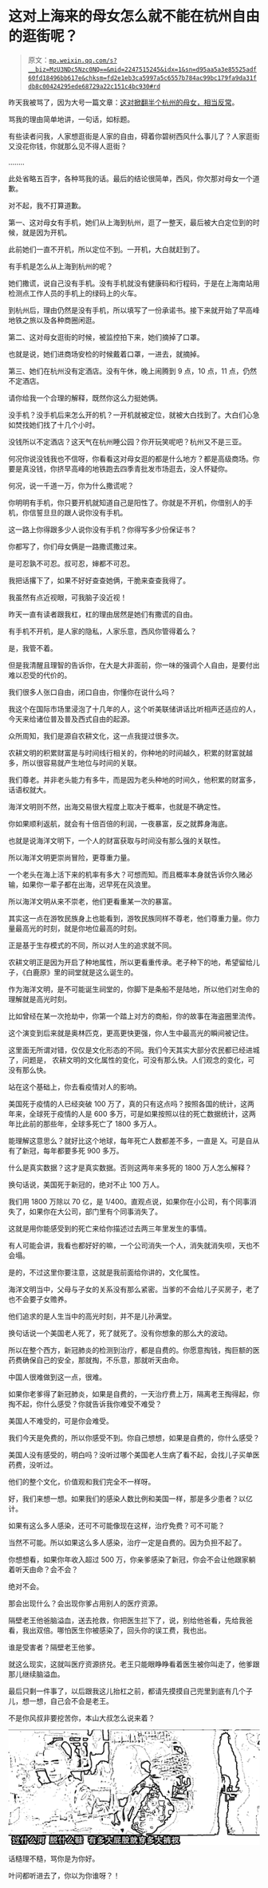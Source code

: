 # 这对上海来的母女怎么就不能在杭州自由的逛街呢？

> 原文：[`mp.weixin.qq.com/s?__biz=MzU3NDc5Nzc0NQ==&mid=2247515245&idx=1&sn=d95aa5a3e85525adf60fd18496bb617e&chksm=fd2e1eb3ca5997a5c6557b784ac99bc179fa9da31fdb8c00424295ede68729a22c151c4bc930#rd`](http://mp.weixin.qq.com/s?__biz=MzU3NDc5Nzc0NQ==&mid=2247515245&idx=1&sn=d95aa5a3e85525adf60fd18496bb617e&chksm=fd2e1eb3ca5997a5c6557b784ac99bc179fa9da31fdb8c00424295ede68729a22c151c4bc930#rd)

昨天我被骂了，因为大号一篇文章：[这对掀翻半个杭州的母女，相当反常](http://mp.weixin.qq.com/s?__biz=MzU0MjYwNDU2Mw==&mid=2247504805&idx=2&sn=87a83f90ead2223382ceefa4ed5c8a58&chksm=fb1abfd9cc6d36cf98b71be571cbbfcc00453edbb8cdf675aa1ec5c883b2d5dccbf7845780db&scene=21#wechat_redirect)。 

骂我的理由简单地讲，一句话，如标题。 

有些读者问我，人家想逛街是人家的自由，碍着你碧树西风什么事儿了？人家逛街又没花你钱，你就那么见不得人逛街？ 

........

此处省略五百字，各种骂我的话。最后的结论很简单，西风，你欠那对母女一个道歉。

对不起，我不打算道歉。 

第一、这对母女有手机，她们从上海到杭州，逛了一整天，最后被大白定位到的时候，就是因为开机。 

此前她们一直不开机，所以定位不到。一开机，大白就赶到了。

有手机是怎么从上海到杭州的呢？ 

她们撒谎，说自己没有手机。没有手机就没有健康码和行程码，于是在上海南站用检测点工作人员的手机上的绿码上的火车。

到杭州后，理由仍然是没有手机，所以填写了一份承诺书。接下来就开始了早高峰地铁之旅以及各种商圈闲逛。 

第二、这对母女逛街的时候，被监控拍下来，她们摘掉了口罩。 

也就是说，她们进商场安检的时候戴着口罩，一进去，就摘掉。

第三、她们在杭州没有定酒店。没有午休，晚上闹腾到 9 点，10 点，11 点，仍然不定酒店。

请你给我一个合理的解释，既然你这么力挺她俩。 

没手机？没手机后来怎么开的机？一开机就被定位，就被大白找到了。大白们心急如焚找她们找了十几个小时。 

没钱所以不定酒店？这天气在杭州睡公园？你开玩笑呢吧？杭州又不是三亚。 

何况你说没钱我也不信呀，你看看这对母女逛的都是什么地方？都是高级商场。你要是真没钱，你挤早高峰的地铁跑去四季青批发市场逛去，没人怀疑你。

何况，说一千道一万，你为什么撒谎呢？ 

你明明有手机，你只要开机就知道自己是阳性了。你就是不开机，你借别人的手机，你信誓旦旦的跟人说你没有手机。 

这一路上你得跟多少人说你没有手机？你得写多少份保证书？ 

你都写了，你们母女俩是一路撒谎撒过来。

是可忍孰不可忍。叔可忍，婶都不可忍。

我把话撂下了，如果不好好查查她俩，干脆来查查我得了。

我虽然有点近视眼，可我脑子没近视！ 

昨天一直有读者跟我杠，杠的理由居然是她们有撒谎的自由。 

有手机不开机，是人家的隐私，人家乐意，西风你管得着么？ 

是，我管不着。

但是我清醒且理智的告诉你，在大是大非面前，你一味的强调个人自由，是要付出难以忍受的代价的。 

我们很多人张口自由，闭口自由，你懂你在说什么吗？ 

我这个在国际市场里浸泡了十几年的人，这个听美联储讲话比听相声还适应的人，今天来给诸位普及普及西式自由的起源。 

众所周知，我们是源自农耕文化，这一点我提过很多次。 

农耕文明的积累财富是与时间线行相关的，你种地的时间越久，积累的财富就越多，所以很容易就产生地位与时间的关联。

我们尊老。并非老头能力有多牛，而是因为老头种地的时间久，他积累的财富多，话语权就大。

海洋文明则不然，出海交易很大程度上取决于概率，也就是不确定性。

你如果顺利返航，就会有十倍百倍的利润，一夜暴富，反之就葬身海底。

也就是说海洋文明下，一个人的财富获取与时间没有那么强的关联性。 

所以海洋文明更崇尚冒险，更尊重力量。

一个老头在海上活下来的机率有多大？可想而知。而且概率本身就告诉你久赌必输，如果你一辈子都在出海，迟早死在风浪里。

所以海洋文明从来不崇老，他们更看重某一次的暴富。 

其实这一点在游牧民族身上也能看到，游牧民族同样不尊老，他们尊重力量。你力量最高光的时刻，就是你地位最高的时刻。 

正是基于生存模式的不同，所以对人生的追求就不同。

农耕文明正是因为开启了种地属性，所以更看重传承。老子种下的地，希望留给儿子，《白鹿原》里的祠堂就是这么诞生的。 

作为海洋文明，是不可能诞生祠堂的，你脚下是条船不是陆地，所以他们对生命的理解就是高光时刻。

比如曾经在某一次抢劫中，你第一个踏上对方的商船，你的故事在海盗圈里流传。

这个演变到后来就是奥林匹克，更高更快更强，你人生中最高光的瞬间被记住。

这里面无所谓对错，仅仅是文化形态的不同。我们今天其实大部分农民都已经进城了，问题是， 农耕文明的文化属性的变化，可没有那么快。人们观念的变化，可没有那么快。

站在这个基础上，你去看疫情对人的影响。

美国死于疫情的人已经突破 100 万了，真的只有这点吗？按照各国的统计，这两年来，全球死于疫情的人是 600 多万，可是如果按照以往的死亡数据统计，这两年比此前的那些年，全球多死亡了 1800 多万人。 

能理解这意思么？就好比这个地球，每年死亡人数都差不多，一直是 X。可是自从有了新冠，每年都要多死 900 多万。 

什么是真实数据？这才是真实数据。否则这两年来多死的 1800 万人怎么解释？

换句话说，美国死于新冠的，绝对不止 100 万人。 

我们用 1800 万除以 70 亿，是 1/400。直观点说，如果你在小公司，有个同事消失了，如果你在大公司，部门里有个同事消失了。

这就是用你能感受到的死亡来给你描述过去两三年里发生的事情。

有人可能会讲，我看也都好好的嘛，一个公司消失一个人，消失就消失呗，天也不会塌。 

是的，不过这里你要注意，这就是我前面给你讲的，文化属性。

海洋文明当中，父母与子女的关系没有那么紧密。当爹的不会给儿子买房子，老了也不会要子女赡养。 

他们追求的是人生当中的高光时刻，并不是儿孙满堂。 

换句话说一个美国老人死了，死了就死了。没有你想象的那么大的波动。 

所以在整个西方，新冠肺炎的检测到治疗，都是自费的。你愿意掏钱，掏巨额的医药费确保自己的安全，那就掏，不乐意，那就听天由命。 

中国人很难做到这一点，很难。 

如果你老爹得了新冠肺炎，如果是自费的，一天治疗费上万，隔离老王掏得起，你掏不起，你什么感受？你就告诉我你难受不难受？ 

美国人不难受的，可是你会难受。

我们今天是免费的，所以你感受不到。你自己想想，如果是自费的，你什么感受？ 

美国人没有感受的，明白吗？没听过哪个美国老人生病了看不起，会找儿子买单医药费，没听过。 

他们的整个文化，价值观和我们完全不一样呀。

好，我们来想一想。如果我们的感染人数比例和美国一样，那是多少患者？以亿计。 

如果有这么多人感染，还可不可能像现在这样，治疗免费？可不可能？ 

当然不可能。所以如果这么多人感染，治疗一定是自费的。因为负担不起了。

你想想看，如果你年收入超过 500 万，你亲爹感染了新冠，你会不会让他跟家躺着听天由命？会不会？ 

绝对不会。 

那会出现什么？会出现你爹占用别人的医疗资源。

隔壁老王他爸脑溢血，送去抢救，你把医生拦下了，说，别给他爸看，先给我爸看，我出双倍。哪怕医生你被感染了，回头你的误工费，我也出。

谁是受害者？隔壁老王他爹。

就这么现实，这就叫医疗资源挤兑。老王只能眼睁睁看着医生被你叫走了，他爹跟那儿继续脑溢血。 

最后只剩一件事了，以后跟我这儿抬杠之前，都请先摸摸自己兜里到底有几个子儿，想一想，自己会不会是老王。

不是你风叔非要挖苦你，本山大叔怎么说来着？ 

![](img/435bc02aeb80baaf27c5fe60f3c23217.png)

话糙理不糙，骂你是为你好。

叶问都听进去了，你以为你谁呀？！